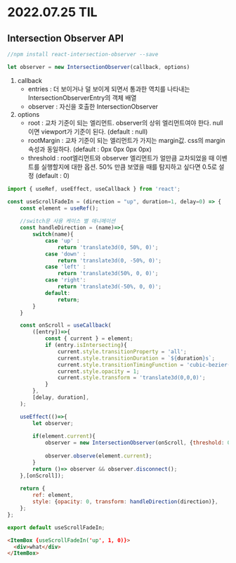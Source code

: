 # 2022.07.25 TIL

## Intersection Observer API

```jsx
//npm install react-intersection-observer --save

let observer = new IntersectionObserver(callback, options)
```

1. callback
    - entries : 더 보이거나 덜 보이게 되면서 통과한 역치를 나타내는 IntersectionObserverEntry의 객체 배열
    - observer : 자신을 호출한 IntersectionObserver
2. options
    - root : 교차 기준이 되는 엘리먼트.
    observer의 상위 엘리먼트여야 한다. null이면 viewport가 기준이 된다. (default : null)
    - rootMargin : 교차 기준이 되는 엘리먼트가 가지는 margin값.
    css의 margin속성과 동일하다. (default : 0px 0px 0px 0px)
    - threshold : root엘리먼트와 observer 엘리먼트가 얼만큼 교차되었을 때 이벤트를 실행할지에 대한 옵션. 50% 만큼 보였을 때를 탐지하고 싶다면 0.5로 설정 (default : 0)

```jsx
import { useRef, useEffect, useCallback } from 'react';

const useScrollFadeIn = (direction = "up", duration=1, delay=0) => {
	const element = useRef();
	
	//switch문 사용 케이스 별 애니메이션
	const handleDirection = (name)=>{
		switch(name){
			case 'up' :
				return 'translate3d(0, 50%, 0)';
			case 'down' : 
				return 'translate3d(0, -50%, 0)';
			case 'left' :
				return 'translate3d(50%, 0, 0)';
			case 'right':
				return 'translate3d(-50%, 0, 0)';
			default:
				return;
		}
	}	

	const onScroll = useCallback(
		([entry])=>{
			const { current } = element;
			if (entry.isIntersecting){
				current.style.transitionProperty = 'all';
				current.style.transitionDuration = `${duration}s`;
				current.style.transitionTimingFunction = 'cubic-bezier(0,0,0.2,1)';
				current.style.opacity = 1;
				current.style.transform = 'translate3d(0,0,0)';
			}
		},
		[delay, duration],
	);

	useEffect(()=>{
		let observer;
		
		if(element.current){
			observer = new IntersectionObserver(onScroll, {threshold: 0.7});
																				//콜백함수, {옵션}
			observer.observe(element.current);
		}
		return ()=> observer && observer.disconnect();
	},[onScroll]);
	
	return {
		ref: element,
		style: {opacity: 0, transform: handleDirection(direction)},
	};
};

export default useScrollFadeIn;
```

```html
<ItemBox {useScrollFadeIn('up', 1, 0)}>
  <div>what</div>
</ItemBox>
```

